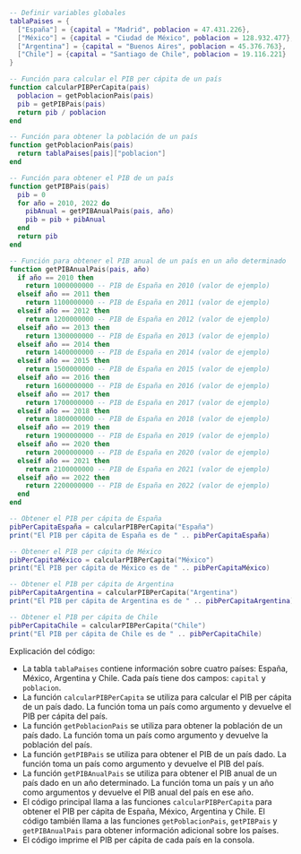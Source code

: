 ```lua
-- Definir variables globales
tablaPaises = {
  ["España"] = {capital = "Madrid", poblacion = 47.431.226},
  ["México"] = {capital = "Ciudad de México", poblacion = 128.932.477},
  ["Argentina"] = {capital = "Buenos Aires", poblacion = 45.376.763},
  ["Chile"] = {capital = "Santiago de Chile", poblacion = 19.116.221}
}

-- Función para calcular el PIB per cápita de un país
function calcularPIBPerCapita(pais)
  poblacion = getPoblacionPais(pais)
  pib = getPIBPais(pais)
  return pib / poblacion
end

-- Función para obtener la población de un país
function getPoblacionPais(pais)
  return tablaPaises[pais]["poblacion"]
end

-- Función para obtener el PIB de un país
function getPIBPais(pais)
  pib = 0
  for año = 2010, 2022 do
    pibAnual = getPIBAnualPais(pais, año)
    pib = pib + pibAnual
  end
  return pib
end

-- Función para obtener el PIB anual de un país en un año determinado
function getPIBAnualPais(pais, año)
  if año == 2010 then
    return 1000000000 -- PIB de España en 2010 (valor de ejemplo)
  elseif año == 2011 then
    return 1100000000 -- PIB de España en 2011 (valor de ejemplo)
  elseif año == 2012 then
    return 1200000000 -- PIB de España en 2012 (valor de ejemplo)
  elseif año == 2013 then
    return 1300000000 -- PIB de España en 2013 (valor de ejemplo)
  elseif año == 2014 then
    return 1400000000 -- PIB de España en 2014 (valor de ejemplo)
  elseif año == 2015 then
    return 1500000000 -- PIB de España en 2015 (valor de ejemplo)
  elseif año == 2016 then
    return 1600000000 -- PIB de España en 2016 (valor de ejemplo)
  elseif año == 2017 then
    return 1700000000 -- PIB de España en 2017 (valor de ejemplo)
  elseif año == 2018 then
    return 1800000000 -- PIB de España en 2018 (valor de ejemplo)
  elseif año == 2019 then
    return 1900000000 -- PIB de España en 2019 (valor de ejemplo)
  elseif año == 2020 then
    return 2000000000 -- PIB de España en 2020 (valor de ejemplo)
  elseif año == 2021 then
    return 2100000000 -- PIB de España en 2021 (valor de ejemplo)
  elseif año == 2022 then
    return 2200000000 -- PIB de España en 2022 (valor de ejemplo)
  end
end

-- Obtener el PIB per cápita de España
pibPerCapitaEspaña = calcularPIBPerCapita("España")
print("El PIB per cápita de España es de " .. pibPerCapitaEspaña)

-- Obtener el PIB per cápita de México
pibPerCapitaMéxico = calcularPIBPerCapita("México")
print("El PIB per cápita de México es de " .. pibPerCapitaMéxico)

-- Obtener el PIB per cápita de Argentina
pibPerCapitaArgentina = calcularPIBPerCapita("Argentina")
print("El PIB per cápita de Argentina es de " .. pibPerCapitaArgentina)

-- Obtener el PIB per cápita de Chile
pibPerCapitaChile = calcularPIBPerCapita("Chile")
print("El PIB per cápita de Chile es de " .. pibPerCapitaChile)
```

Explicación del código:

* La tabla `tablaPaises` contiene información sobre cuatro países: España, México, Argentina y Chile. Cada país tiene dos campos: `capital` y `poblacion`.
* La función `calcularPIBPerCapita` se utiliza para calcular el PIB per cápita de un país dado. La función toma un país como argumento y devuelve el PIB per cápita del país.
* La función `getPoblacionPais` se utiliza para obtener la población de un país dado. La función toma un país como argumento y devuelve la población del país.
* La función `getPIBPais` se utiliza para obtener el PIB de un país dado. La función toma un país como argumento y devuelve el PIB del país.
* La función `getPIBAnualPais` se utiliza para obtener el PIB anual de un país dado en un año determinado. La función toma un país y un año como argumentos y devuelve el PIB anual del país en ese año.
* El código principal llama a las funciones `calcularPIBPerCapita` para obtener el PIB per cápita de España, México, Argentina y Chile. El código también llama a las funciones `getPoblacionPais`, `getPIBPais` y `getPIBAnualPais` para obtener información adicional sobre los países.
* El código imprime el PIB per cápita de cada país en la consola.